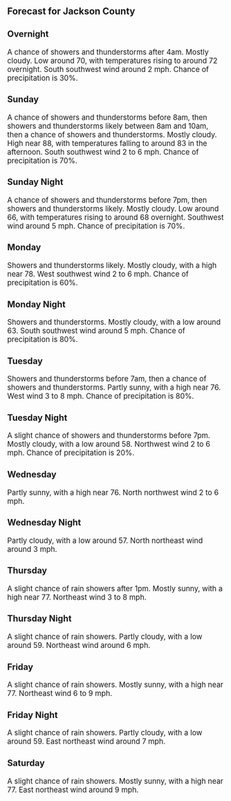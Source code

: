 <div>
   <h2>Forecast for Jackson County</h2>
   <p>
      <div style="font-size:120%">
         <h3>Overnight</h3>A chance of showers and thunderstorms after 4am. Mostly cloudy. Low around 70, with temperatures rising to around 72 overnight.
         South southwest wind around 2 mph. Chance of precipitation is 30%.<br></div>
   </p>
   <p>
      <div style="font-size:120%">
         <h3>Sunday</h3>A chance of showers and thunderstorms before 8am, then showers and thunderstorms likely between 8am and 10am, then a chance
         of showers and thunderstorms. Mostly cloudy. High near 88, with temperatures falling to around 83 in the afternoon. South
         southwest wind 2 to 6 mph. Chance of precipitation is 70%.<br></div>
   </p>
   <p>
      <div style="font-size:120%">
         <h3>Sunday Night</h3>A chance of showers and thunderstorms before 7pm, then showers and thunderstorms likely. Mostly cloudy. Low around 66, with
         temperatures rising to around 68 overnight. Southwest wind around 5 mph. Chance of precipitation is 70%.<br></div>
   </p>
   <p>
      <div style="font-size:120%">
         <h3>Monday</h3>Showers and thunderstorms likely. Mostly cloudy, with a high near 78. West southwest wind 2 to 6 mph. Chance of precipitation
         is 60%.<br></div>
   </p>
   <p>
      <div style="font-size:120%">
         <h3>Monday Night</h3>Showers and thunderstorms. Mostly cloudy, with a low around 63. South southwest wind around 5 mph. Chance of precipitation
         is 80%.<br></div>
   </p>
   <p>
      <div style="font-size:120%">
         <h3>Tuesday</h3>Showers and thunderstorms before 7am, then a chance of showers and thunderstorms. Partly sunny, with a high near 76. West
         wind 3 to 8 mph. Chance of precipitation is 80%.<br></div>
   </p>
   <p>
      <div style="font-size:120%">
         <h3>Tuesday Night</h3>A slight chance of showers and thunderstorms before 7pm. Mostly cloudy, with a low around 58. Northwest wind 2 to 6 mph. Chance
         of precipitation is 20%.<br></div>
   </p>
   <p>
      <div style="font-size:120%">
         <h3>Wednesday</h3>Partly sunny, with a high near 76. North northwest wind 2 to 6 mph.<br></div>
   </p>
   <p>
      <div style="font-size:120%">
         <h3>Wednesday Night</h3>Partly cloudy, with a low around 57. North northeast wind around 3 mph.<br></div>
   </p>
   <p>
      <div style="font-size:120%">
         <h3>Thursday</h3>A slight chance of rain showers after 1pm. Mostly sunny, with a high near 77. Northeast wind 3 to 8 mph.<br></div>
   </p>
   <p>
      <div style="font-size:120%">
         <h3>Thursday Night</h3>A slight chance of rain showers. Partly cloudy, with a low around 59. Northeast wind around 6 mph.<br></div>
   </p>
   <p>
      <div style="font-size:120%">
         <h3>Friday</h3>A slight chance of rain showers. Mostly sunny, with a high near 77. Northeast wind 6 to 9 mph.<br></div>
   </p>
   <p>
      <div style="font-size:120%">
         <h3>Friday Night</h3>A slight chance of rain showers. Partly cloudy, with a low around 59. East northeast wind around 7 mph.<br></div>
   </p>
   <p>
      <div style="font-size:120%">
         <h3>Saturday</h3>A slight chance of rain showers. Mostly sunny, with a high near 77. East northeast wind around 9 mph.<br></div>
   </p>
</div>